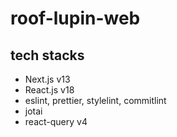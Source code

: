 # roof-lupin-web

## tech stacks

- Next.js v13
- React.js v18
- eslint, prettier, stylelint, commitlint
- jotai
- react-query v4
